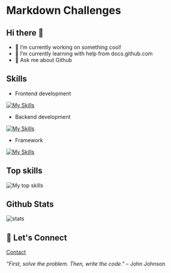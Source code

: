 # Markdown Challenges


## Hi there 👋
- 🔭 I’m currently working on something cool!
- 🌱 I’m currently learning with help from docs.github.com
- 💬 Ask me about Github


## Skills

- Frontend development

[![My Skills](https://skillicons.dev/icons?i=js,html,css,bootstrap)](https://skillicons.dev)

- Backend development

[![My Skills](https://skillicons.dev/icons?i=ruby,py,nodejs,go)](https://skillicons.dev)

- Framework

[![My Skills](https://skillicons.dev/icons?i=react)](https://skillicons.dev)


## Top skills

![My top skills](https://github-readme-stats.vercel.app/api/top-langs?username=ngomanhhoang&show_icons=true&locale=en&layout=compact)

## Github Stats

![stats](https://github-readme-stats.vercel.app/api?username=ngomanhhoang&show_icons=true&locale=en)


## 🤝 Let's Connect
[Contact](https://mail.google.com/mail/u/1/#inbox)


*"First, solve the problem. Then, write the code."* – John Johnson
